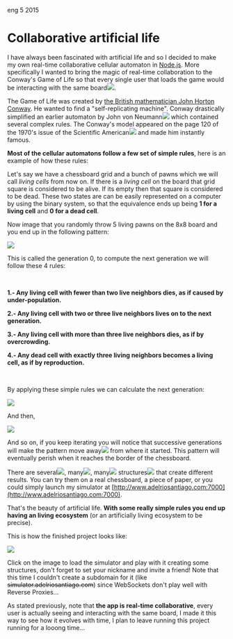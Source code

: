 <permalink>eng</permalink>
<month>5</month>
<year>2015</year>

# Collaborative artificial life

I have always been fascinated with artificial life and so I decided to make my own real-time collaborative cellular automaton in [Node.js](https://nodejs.org/). More specifically I wanted to bring the magic of real-time collaboration to the Conway's Game of Life so that every single user that loads the game would be <a class='mintip'>interacting with the same board<span><img src='../articles/images/alife-final-animated.gif'/></span></a>.

The Game of Life was created by [the British mathematician John Horton Conway](https://en.wikipedia.org/wiki/John_Horton_Conway). He wanted to find a "self-replicating machine". Conway drastically simplified an earlier <a class='mintip'>automaton by John von Neumann<span><img src='../articles/images/neumann-automaton.gif'/></span></a> which contained several complex rules. The Conway's model appeared on the page 120 of the <a class='mintip'>1970's issue of the Scientific American<span><img src='../articles/images/sa-1970.jpg'/></span></a> and made him instantly famous.

**Most of the cellular automatons follow a few set of simple rules**, here is an example of how these rules:

Let's say we have a chessboard grid and a bunch of pawns which we will call *living cells* from now on. If there is a *living cell* on the board that grid square is considered to be alive. If its empty then that square is considered to be dead. These two states are can be easily represented on a computer by using the binary system, so that the equivalence ends up being **1 for a living cell** and **0 for a dead cell**.

Now image that you randomly throw 5 living pawns on the 8x8 board and you end up in the following pattern:

![](../articles/images/chessboard-gen0.PNG)

This is called the generation 0, to compute the next generation we will follow these 4 rules:

<br/>

**1.- Any living cell with fewer than two live neighbors dies, as if caused by under-population.**

**2.- Any living cell with two or three live neighbors lives on to the next generation.**

**3.- Any living cell with more than three live neighbors dies, as if by overcrowding.**

**4.- Any dead cell with exactly three living neighbors becomes a living cell, as if by reproduction.**

<br/>

By applying these simple rules we can calculate the next generation:

![](../articles/images/chessboard-gen1.PNG)

And then,

![](../articles/images/chessboard-gen2.PNG)


And so on, if you keep iterating you will notice that <a class='mintip'>successive generations will make the pattern move away<span><img src='../articles/images/glider-animation.gif'/></span></a> from where it started. This pattern will eventually perish when it reaches the border of the chessboard.

There are <a class='mintip'>several<span><img src='../articles/images/gl-example0.gif'/></span></a>, <a class='mintip'>many<span><img src='../articles/images/gl-example1.gif'/></span></a>, <a class='mintip'>many<span><img src='../articles/images/gl-example2.gif'/></span></a> <a class='mintip'>structures<span><img src='../articles/images/gl-example3.gif'/></span></a> that create different results. You can try them on a real chessboard, a piece of paper, or you could simply launch my simulator at [http://www.adelriosantiago.com:7000](http://www.adelriosantiago.com:7000).

That's the beauty of artificial life. **With some really simple rules you end up having an living ecosystem** (or an artificially living ecosystem to be precise).

This is how the finished project looks like:

<a href='http://www.adelriosantiago.com:7000'>![](../articles/images/alife-final.PNG)</a>

Click on the image to load the simulator and play with it creating some structures, don't forget to set your nickname and invite a friend! Note that this time I couldn't create a subdomain for it (like ~~simulator.adelriosantiago.com~~) since WebSockets don't play well with Reverse Proxies...

As stated previously, note that **the app is real-time collaborative**, every user is actually seeing and interacting with the same board, I made it this way to see how it evolves with time, I plan to leave running this project running for a looong time...
